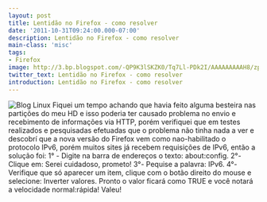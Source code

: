```yaml
---
layout: post
title: Lentidão no Firefox - como resolver
date: '2011-10-31T09:24:00.000-07:00'
description: Lentidão no Firefox - como resolver
main-class: 'misc'
tags:
- Firefox
image: http://3.bp.blogspot.com/-QP9K3lSKZK0/Tq7Ll-PDk2I/AAAAAAAAAH8/zpAjnipLJ9U/s72-c/firefox-7.jpg
twitter_text: Lentidão no Firefox - como resolver
introduction: Lentidão no Firefox - como resolver
---
```

![Blog Linux](http://3.bp.blogspot.com/-QP9K3lSKZK0/Tq7Ll-PDk2I/AAAAAAAAAH8/zpAjnipLJ9U/s320/firefox-7.jpg "Blog Linux")
Fiquei um tempo achando que havia feito alguma besteira nas partições do meu HD e isso poderia ter causado problema no envio e recebimento de informações via HTTP, porém verifiquei que em testes realizados e pesquisadas efetuadas que o problema não tinha nada a ver e descobrí que a nova versão do Firefox vem como nao-habilitado o protocolo IPv6, porém muitos sites já recebem requisições de IPv6, então a solução foi:
1° - Digite na barra de endereços o texto: about:config.
 2°- Clique em: Serei cuidadoso, prometo!
3°- Pequise a palavra: IPv6.
4°- Verifique que só aparecer um item, clique com o botão direito do mouse e selecione: Inverter valores.
 Pronto o valor ficará como TRUE e você notará a velocidade normal:rápida!
Valeu!
